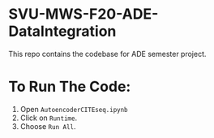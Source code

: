 # SVU-MWS-F20-ADE-DataIntegration
This repo contains the codebase for ADE semester project. 

# To Run The Code:
1. Open `AutoencoderCITEseq.ipynb`
2.   Click on `Runtime`.
3.   Choose `Run All`.
